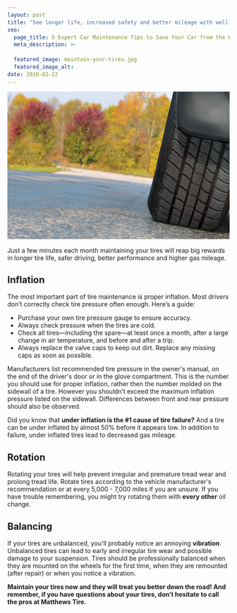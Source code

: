 ```yaml
---
layout: post
title: "See longer life, increased safety and better mileage with well-maintained tires."
seo:
  page_title: 5 Expert Car Maintenance Tips to Save Your Car from the Heat
  meta_description: >-

  featured_image: maintain-your-tires.jpg
  featured_image_alt:
date: 2016-02-22
---
```


![Maintain your tires](maintain-your-tires.jpg)

Just a few minutes each month maintaining your tires will reap big rewards in longer tire life, safer driving, better performance and higher gas mileage.

## Inflation

The most important part of tire maintenance is proper inflation. Most drivers don’t correctly check tire pressure often enough. Here’s a guide:

- Purchase your own tire pressure gauge to ensure accuracy.
- Always check pressure when the tires are cold.
- Check all tires—including the spare—at least once a month, after a large change in air temperature, and before and after a trip.
- Always replace the valve caps to keep out dirt. Replace any missing caps as soon as possible.

Manufacturers list recommended tire pressure in the owner's manual, on the end of the driver's door or in the glove compartment. This is the number you should use for proper inflation, rather then the number molded on the sidewall of a tire. However you shouldn’t exceed the maximum inflation pressure listed on the sidewall. Differences between front and rear pressure should also be observed.

Did you know that **under inflation is the #1 cause of tire failure?** And a tire can be under inflated by almost 50% before it appears low. In addition to failure, under inflated tires lead to decreased gas mileage.

## Rotation

Rotating your tires will help prevent irregular and premature tread wear and prolong tread life. Rotate tires according to the vehicle manufacturer's recommendation or at every 5,000 - 7,000 miles if you are unsure. If you have trouble remembering, you might try rotating them with **every other** oil change.

## Balancing

If your tires are unbalanced, you'll probably notice an annoying **vibration**. Unbalanced tires can lead to early and irregular tire wear and possible damage to your suspension. Tires should be professionally balanced when they are mounted on the wheels for the first time, when they are remounted (after repair) or when you notice a vibration.

**Maintain your tires now and they will treat you better down the road! And remember, if you have questions about your tires, don’t hesitate to call the pros at Matthews Tire.**

